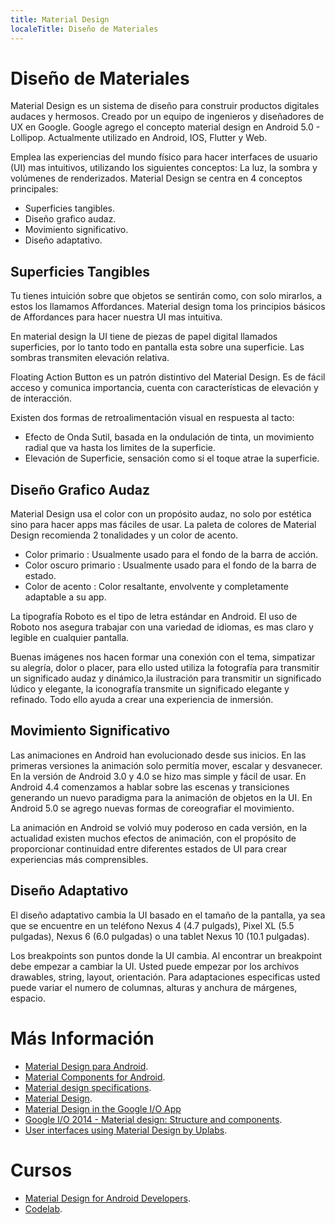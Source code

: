 ```yaml
---
title: Material Design
localeTitle: Diseño de Materiales
---
```

# Diseño de Materiales
Material Design es un sistema de diseño para construir productos digitales audaces y hermosos. Creado por un equipo de ingenieros y diseñadores de UX en Google. Google agrego el  concepto material design en Android 5.0 - Lollipop. Actualmente utilizado en Android, IOS, Flutter y Web.

Emplea las experiencias del mundo físico para hacer interfaces de usuario (UI) mas intuitivos, utilizando los siguientes conceptos: La luz, la sombra y volúmenes de renderizados. Material Design se centra en 4 conceptos principales:

- Superficies tangibles.
- Diseño grafico audaz.
- Movimiento significativo.
- Diseño adaptativo.

## Superficies Tangibles
Tu tienes intuición sobre que objetos se sentirán como, con solo mirarlos, a estos los llamamos Affordances. Material design toma los principios básicos de Affordances para hacer nuestra UI mas intuitiva.

En material design la UI tiene de piezas de papel digital llamados superficies, por lo tanto todo en pantalla esta sobre una superficie. Las sombras transmiten elevación relativa.

Floating Action Button es un patrón distintivo del Material Design. Es de fácil acceso y comunica importancia, cuenta con características de elevación y de interacción.

Existen dos formas de retroalimentación visual en respuesta al tacto:

- Efecto de Onda Sutil, basada en la ondulación de tinta, un movimiento radial que va hasta los limites de la superficie.
- Elevación de Superficie, sensación como si el toque atrae la superficie.

## Diseño Grafico Audaz
Material Design usa el color con un propósito audaz, no solo por estética sino para hacer apps mas fáciles de usar. La paleta de colores de Material Design recomienda 2 tonalidades y un color de acento.

- Color primario : Usualmente usado para el fondo de la barra de acción.
- Color oscuro primario : Usualmente usado para el fondo de la barra de estado.
- Color de acento : Color resaltante, envolvente y completamente adaptable a su app.

La tipografía Roboto es el tipo de letra estándar en Android. El uso de Roboto nos asegura trabajar con una variedad de idiomas, es mas claro y legible en cualquier pantalla.

Buenas imágenes nos hacen formar una conexión con el tema, simpatizar su alegría, dolor o placer, para ello usted utiliza la fotografía para transmitir un significado audaz y dinámico,la ilustración para transmitir un significado lúdico y elegante, la iconografía transmite un significado elegante y refinado. Todo ello ayuda a crear una experiencia de inmersión.

## Movimiento Significativo
Las animaciones en Android han evolucionado desde sus inicios. En las primeras versiones la animación solo permitía mover, escalar y desvanecer. En la versión de Android 3.0 y 4.0 se hizo mas simple y fácil de usar. En Android 4.4 comenzamos a hablar sobre las escenas y transiciones generando un nuevo paradigma para la animación de objetos en la UI. En Android 5.0 se agrego nuevas formas de coreografiar el movimiento.

La animación en Android se volvió muy poderoso en cada versión, en la actualidad existen muchos efectos de animación, con el propósito de proporcionar continuidad entre diferentes estados de UI para crear experiencias más comprensibles.

## Diseño Adaptativo
El diseño adaptativo cambia la UI basado en el tamaño de la pantalla, ya sea que se encuentre en un teléfono Nexus 4 (4.7 pulgads), Pixel XL (5.5 pulgadas), Nexus 6 (6.0 pulgadas) o una tablet Nexus 10 (10.1 pulgadas).

Los breakpoints son puntos donde la UI cambia. Al encontrar un breakpoint debe empezar a cambiar la UI. Usted puede empezar por los archivos drawables, string, layout, orientación. Para adaptaciones especificas usted puede variar el numero de columnas, alturas y anchura de márgenes, espacio.

# Más Información
- [Material Design para Android](https://developer.android.com/design/material/?hl=es-419).
- [Material Components for Android](https://github.com/material-components/material-components-android).
- [Material design specifications](https://material.io/design/introduction/#).
- [Material Design](https://www.youtube.com/watch?v=Q8TXgCzxEnw).
- [Material Design in the Google I/O App](https://www.youtube.com/watch?v=XOcCOBe8PTc&hl=es-419)
- [Google I/O 2014 - Material design: Structure and components](https://www.youtube.com/watch?v=dZqzz5lZFvo).
- [User interfaces using Material Design by Uplabs](https://www.uplabs.com/android).

# Cursos
- [Material Design for Android Developers](https://www.udacity.com/course/material-design-for-android-developers--ud862).
- [Codelab](https://codelabs.developers.google.com/codelabs/material-design-style-sp/index.html#0).